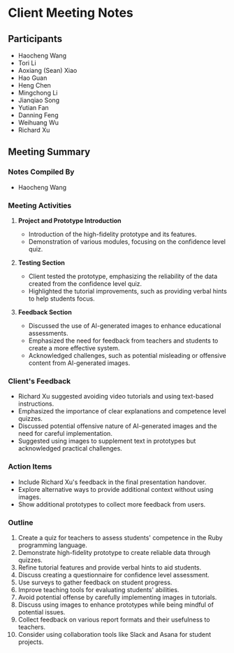 # Client Meeting Notes

## Participants
- Haocheng Wang
- Tori Li
- Aoxiang (Sean) Xiao
- Hao Guan 
- Heng Chen
- Mingchong Li
- Jianqiao Song
- Yutian Fan
- Danning Feng
- Weihuang Wu
- Richard Xu

## Meeting Summary

### Notes Compiled By
- Haocheng Wang

### Meeting Activities

1. **Project and Prototype Introduction**
    - Introduction of the high-fidelity prototype and its features.
    - Demonstration of various modules, focusing on the confidence level quiz.

2. **Testing Section**
    - Client tested the prototype, emphasizing the reliability of the data created from the confidence level quiz.
    - Highlighted the tutorial improvements, such as providing verbal hints to help students focus.

3. **Feedback Section**
    - Discussed the use of AI-generated images to enhance educational assessments.
    - Emphasized the need for feedback from teachers and students to create a more effective system.
    - Acknowledged challenges, such as potential misleading or offensive content from AI-generated images.

### Client's Feedback
- Richard Xu suggested avoiding video tutorials and using text-based instructions.
- Emphasized the importance of clear explanations and competence level quizzes.
- Discussed potential offensive nature of AI-generated images and the need for careful implementation.
- Suggested using images to supplement text in prototypes but acknowledged practical challenges.

### Action Items
- Include Richard Xu's feedback in the final presentation handover.
- Explore alternative ways to provide additional context without using images.
- Show additional prototypes to collect more feedback from users.

### Outline
1. Create a quiz for teachers to assess students' competence in the Ruby programming language.
2. Demonstrate high-fidelity prototype to create reliable data through quizzes.
3. Refine tutorial features and provide verbal hints to aid students.
4. Discuss creating a questionnaire for confidence level assessment.
5. Use surveys to gather feedback on student progress.
6. Improve teaching tools for evaluating students' abilities.
7. Avoid potential offense by carefully implementing images in tutorials.
8. Discuss using images to enhance prototypes while being mindful of potential issues.
9. Collect feedback on various report formats and their usefulness to teachers.
10. Consider using collaboration tools like Slack and Asana for student projects.

